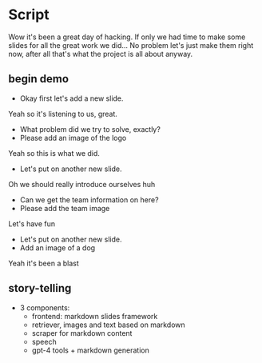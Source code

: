 # Script

Wow it's been a great day of hacking. If only we had time to make some slides for all the great work we did...
No problem let's just make them right now, after all that's what the project is all about anyway.

## begin demo

- Okay first let's add a new slide.

Yeah so it's listening to us, great.

- What problem did we try to solve, exactly?
- Please add an image of the logo

Yeah so this is what we did.

- Let's put on another new slide.

Oh we should really introduce ourselves huh

- Can we get the team information on here?
- Please add the team image

Let's have fun

- Let's put on another new slide.
- Add an image of a dog

Yeah it's been a blast

## story-telling

- 3 components:
  - frontend: markdown slides framework
  - retriever, images and text based on markdown
  - scraper for markdown content
  - speech
  - gpt-4 tools + markdown generation
